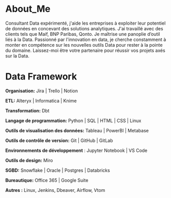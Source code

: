 # About_Me

Consultant Data expérimenté, j'aide les entreprises à exploiter leur potentiel de données en concevant des solutions analytiques. J'ai travaillé avec des clients tels que Maif, BNP Paribas, Qonto. Je maîtrise une panoplie d’outil liés à la Data. Passionné par l'innovation en data, je cherche constamment à monter en compétence sur les nouvelles outils Data pour rester à la pointe du domaine. Laissez-moi être votre partenaire pour réussir vos projets axés sur la Data. 

# Data Framework 


**Organisation:** Jira | Trello | Notion

**ETL:** Alteryx | Informatica | Knime

**Transformation:** Dbt

**Langage de programmation:** Python | SQL | HTML | CSS | Linux  

**Outils de visualisation des données:** Tableau | PowerBI | Metabase

**Outils de contrôle de version:** Git | GitHub | GitLab

**Environnements de développement** : Jupyter Notebook | VS Code

**Outils de design:** Miro

**SGBD:** Snowflake | Oracle | Postgres | Databricks

**Bureautique:** Office 365 | Google Suite  

**Autres :** Linux, Jenkins, Dbeaver, Airflow, Vtom

